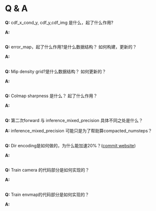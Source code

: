 # Q & A

__Q:__ cdf_x_cond_y, cdf_y,cdf_img 是什么，起了什么作用?

__A:__

##

__Q:__ error_map，起了什么作用?是什么数据结构？ 如何构建，更新的？

__A:__

##

__Q:__ Mip density grid?是什么数据结构？ 如何更新的？

__A:__

##
__Q:__ Colmap sharpness 是什么？ 起了什么作用？

__A:__

##
__Q:__ 第二次forward 与 inference_mixed_precision 具体不同之处是什么？

__A:__ inference_mixed_precision 可能只是为了帮助算compacted_numsteps？

##

__Q:__ Dir encoding是如何做的，为什么能加速20%？([commit website](https://github.com/NVlabs/instant-ngp/commit/fed242e6a3a92876eda58a4af0844499e1a6850b))

__A:__
##

__Q:__ Train camera 的代码部分是如何实现的？


__A:__

##

__Q:__ Train envmap的代码部分是如何实现的？


__A:__